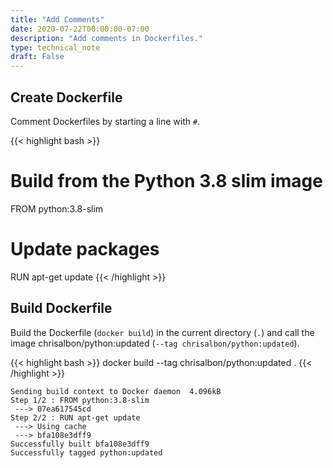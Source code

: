 ```yaml
---
title: "Add Comments"
date: 2020-07-22T00:00:00-07:00
description: "Add comments in Dockerfiles."
type: technical_note
draft: False
---
```


## Create Dockerfile

Comment Dockerfiles by starting a line with `#`.

{{< highlight bash >}}
# Build from the Python 3.8 slim image
FROM python:3.8-slim

# Update packages
RUN apt-get update
{{< /highlight >}}

## Build Dockerfile

Build the Dockerfile (`docker build`) in the current directory (`.`) and call the image chrisalbon/python:updated (`--tag chrisalbon/python:updated`).

{{< highlight bash >}}
docker build --tag chrisalbon/python:updated .
{{< /highlight >}}
```
Sending build context to Docker daemon  4.096kB
Step 1/2 : FROM python:3.8-slim
 ---> 07ea617545cd
Step 2/2 : RUN apt-get update
 ---> Using cache
 ---> bfa108e3dff9
Successfully built bfa108e3dff9
Successfully tagged python:updated
```